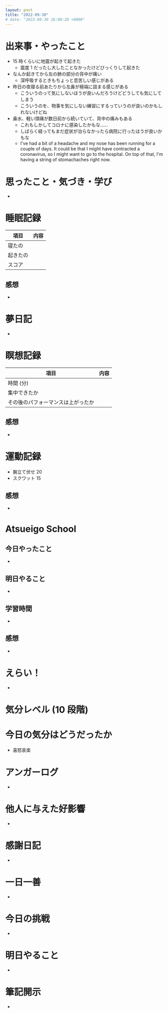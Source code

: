 ```yaml
---
layout: post
title: "2022-09-30"
# date: "2022-09-30 16:00:20 +0900"
---
```


# 出来事・やったこと
* 15 時くらいに地震が起きて起きた
    * 震度 1 だったし大したことなかったけどびっくりして起きた
* なんか起きてから左の肺の部分の背中が痛い
    * 深呼吸するときもちょっと息苦しい感じがある
* 昨日の夜寝る前あたりから左鼻が極端に詰まる感じがある
    * こういうのって気にしないほうが良いんだろうけどどうしても気にしてしまう
    * こういうのを、物事を気にしない練習にするっていうのが良いのかもしれないけどね
* 鼻水、軽い頭痛が数日前から続いていて、背中の痛みもある
    * これもしかしてコロナに感染したかもな……
    * しばらく経ってもまだ症状が治らなかったら病院に行ったほうが良いかもな
    * I've had a bit of a headache and my nose has been running for a couple of days. It could be that I might have contracted a coronavirus, so I might want to go to the hospital. On top of that, I'm having a string of stomachaches right now.



# 思ったこと・気づき・学び
*



# 睡眠記録

| 項目 | 内容 |
| --- | :---: |
| 寝たの |
| 起きたの |
| スコア |

## 感想
*



# 夢日記
*



# 瞑想記録

| 項目 | 内容 |
| --- | :---: |
| 時間 (分) |
| 集中できたか |
| その後のパフォーマンスは上がったか |

## 感想
*



# 運動記録
* 腕立て伏せ 20
* スクワット 15

## 感想
*



# Atsueigo School
## 今日やったこと
*

## 明日やること
*

## 学習時間
*

## 感想
*



# えらい！
*



# 気分レベル (10 段階)




# 今日の気分はどうだったか
* 喜怒哀楽



# アンガーログ
*



# 他人に与えた好影響
*



# 感謝日記
*



# 一日一善
*



# 今日の挑戦
*



# 明日やること
*



# 筆記開示
*
